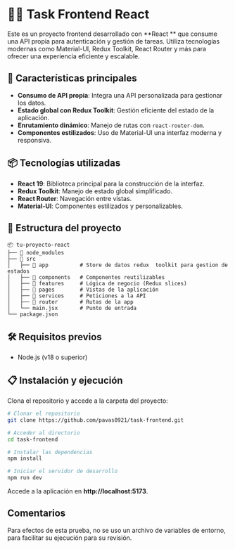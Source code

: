 # 🧑‍💻 Task Frontend React

Este es un proyecto frontend desarrollado con **React ** que consume una API propia para autenticación y gestión de tareas. Utiliza tecnologías modernas como Material-UI, Redux Toolkit, React Router y más para ofrecer una experiencia eficiente y escalable.

## 🚀 Características principales

- **Consumo de API propia**: Integra una API personalizada para gestionar los datos.
- **Estado global con Redux Toolkit**: Gestión eficiente del estado de la aplicación.
- **Enrutamiento dinámico**: Manejo de rutas con `react-router-dom`.
- **Componentes estilizados**: Uso de Material-UI una interfaz moderna y responsiva.

## 📦 Tecnologías utilizadas

- **React 19**: Biblioteca principal para la construcción de la interfaz.
- **Redux Toolkit**: Manejo de estado global simplificado.
- **React Router**: Navegación entre vistas.
- **Material-UI**: Componentes estilizados y personalizables.


## 📂 Estructura del proyecto

```
📦 tu-proyecto-react
├── 📂 node_modules
├── 📂 src
│   ├── 📂 app          # Store de datos redux  toolkit para gestion de estados
│   ├── 📂 components   # Componentes reutilizables
│   ├── 📂 features     # Lógica de negocio (Redux slices)
│   ├── 📂 pages        # Vistas de la aplicación
│   ├── 📂 services     # Peticiones a la API
│   ├── 📂 router       # Rutas de la app
│   └── main.jsx       # Punto de entrada
└── package.json
```

## 🛠️ Requisitos previos

- Node.js (v18 o superior)

## 📋 Instalación y ejecución

Clona el repositorio y accede a la carpeta del proyecto:

```bash
# Clonar el repositorio
git clone https://github.com/pavas0921/task-frontend.git

# Acceder al directorio
cd task-frontend

# Instalar las dependencias
npm install

# Iniciar el servidor de desarrollo
npm run dev
```

Accede a la aplicación en **http://localhost:5173**.


## Comentarios

Para efectos de esta prueba, no se uso un archivo de variables de entorno, para facilitar su ejecución para su revisión. 

